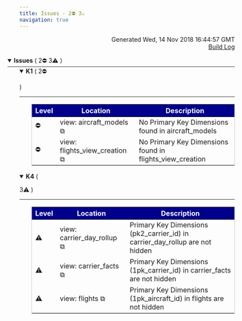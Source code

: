 ```yaml
---
title: Issues - 2⛔ 3⚠️  
navigation: true
---
```

<p style="text-align:right;color:#cccs">
Generated Wed, 14 Nov 2018 16:44:57 GMT
<br><a href="http://35.177.130.99:8080/job/look-at-me-sideways/396/console">Build Log</a>
</p>



<details style="margin-left: 0em" open="open">
<summary style="margin-left:-2em;border-bottom:solid 1px #333;">
<b>Issues</b>
(
   2⛔ 
 3⚠️ 
)
</summary>



<details style="margin-left: 2em" open="open">
<summary style="margin-left:-2em;border-bottom:solid 1px #333;">
<b>K1</b>
(
   2⛔ 

)
</summary>

<table style="border:solid 1px #ccc">
<thead style="background-color:darkblue;color:white"><tr>
<th>Level</th>
<th>Location</th>

<th>Description</th>

</tr></thead>
<tbody>

<tr>
<td>⛔</td>
<td>view: aircraft_models <a href="/projects/lams_faa_redshift/files/aircraft_models.view.lkml#view:aircraft_models" style="text-decoration: none">⧉</a></td>

<td>No Primary Key Dimensions found in aircraft_models</td>

</tr>

<tr>
<td>⛔</td>
<td>view: flights_view_creation <a href="/projects/lams_faa_redshift/files/carrier_facts.view.lkml#view:flights_view_creation" style="text-decoration: none">⧉</a></td>

<td>No Primary Key Dimensions found in flights_view_creation</td>

</tr>

</tbody>
</table>


</details>



<details style="margin-left: 2em" open="open">
<summary style="margin-left:-2em;border-bottom:solid 1px #333;">
<b>K4</b>
(

 3⚠️ 
)
</summary>

<table style="border:solid 1px #ccc">
<thead style="background-color:darkblue;color:white"><tr>
<th>Level</th>
<th>Location</th>

<th>Description</th>

</tr></thead>
<tbody>

<tr>
<td>⚠️</td>
<td>view: carrier_day_rollup <a href="/projects/lams_faa_redshift/files/carrier_day_rollup.view.lkml#view:carrier_day_rollup" style="text-decoration: none">⧉</a></td>

<td>Primary Key Dimensions (pk2_carrier_id) in carrier_day_rollup are not hidden</td>

</tr>

<tr>
<td>⚠️</td>
<td>view: carrier_facts <a href="/projects/lams_faa_redshift/files/carrier_facts.view.lkml#view:carrier_facts" style="text-decoration: none">⧉</a></td>

<td>Primary Key Dimensions (1pk_carrier_id) in carrier_facts are not hidden</td>

</tr>

<tr>
<td>⚠️</td>
<td>view: flights <a href="/projects/lams_faa_redshift/files/flights.view.lkml#view:flights" style="text-decoration: none">⧉</a></td>

<td>Primary Key Dimensions (1pk_aircraft_id) in flights are not hidden</td>

</tr>

</tbody>
</table>


</details>


</details>






